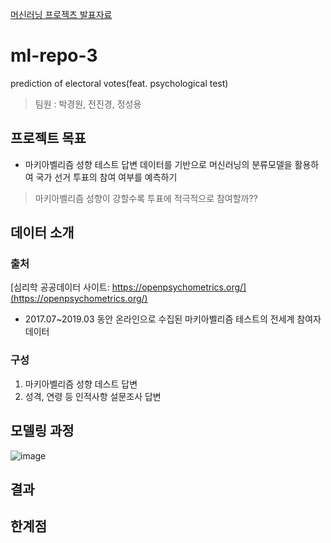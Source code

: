 [머신러닝 프로젝츠 발표자료](https://github.com/dss-14th/ml-repo-3/files/5529803/MACH_ppt2.pdf)

# ml-repo-3
prediction of electoral votes(feat. psychological test)
> 팀원 : 박경원, 전진경, 정성용

## 프로젝트 목표 
- 마키아벨리즘 성향 테스트 답변 데이터를 기반으로 
머신러닝의 분류모델을 활용하여 국가 선거 투표의 참여 여부를 예측하기 
> 마키아벨리즘 성향이 강할수록 투표에 적극적으로 참여할까??

## 데이터 소개
### 출처
[심리학 공공데이터 사이트: https://openpsychometrics.org/](https://openpsychometrics.org/) 
- 2017.07~2019.03 동안 온라인으로 수집된 마키아벨리즘 테스트의 전세계 참여자 데이터 
### 구성
1. 마키아벨리즘 성향 데스트 답변
2. 성격, 연령 등 인적사항 설문조사 답변

## 모델링 과정
![image](https://user-images.githubusercontent.com/67700119/98928715-77da3300-251d-11eb-8523-b1a494bbd789.png)

## 결과

## 한계점 

## 
